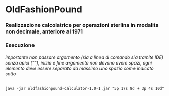 # OldFashionPound

### Realizzazione calcolatrice per operazioni sterlina in modalita non decimale, anteriore al 1971

### Esecuzione
###### importante non passare argomento (sia a linea di comando sia tramite IDE) senza apici ("\"), inizio e fine argomento non devono avere spazi, ogni elemento deve essere separato da massimo uno spazio come indicato sotto
`java -jar oldfashionpound-calculator-1.0-1.jar "5p 17s 8d + 3p 4s 10d"`

 